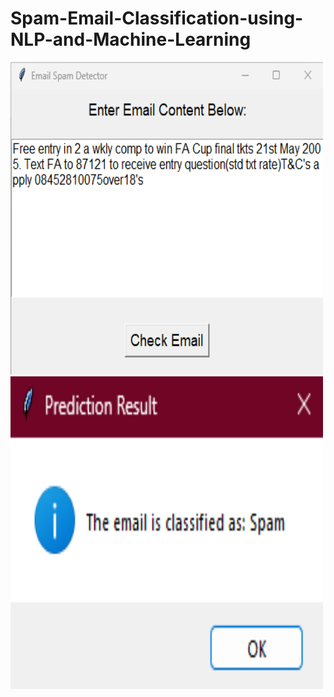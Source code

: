 # Spam-Email-Classification-using-NLP-and-Machine-Learning


<img src="https://github.com/vamika07/Spam-Email-Classification-using-NLP-and-Machine-Learning/blob/b4902c3cc1c24f0355a0748b25d6cd075554bf4f/spam%20detector.png" width="500" height="500">

<img src="https://github.com/vamika07/Spam-Email-Classification-using-NLP-and-Machine-Learning/blob/aff952eea89bcbc8e6c72ff9f64938450549101a/prediction%20result.png" width="500" height="500">
